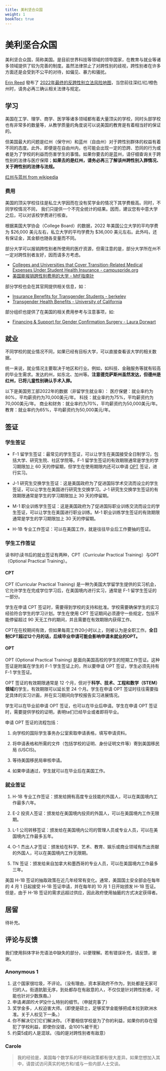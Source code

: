 ```yaml
---
title: 美利坚合众国
weight: 1
bookToc: true
---
```


# 美利坚合众国

美利坚合众国，简称美国。是目前世界科技等领域的领导国家，在教育与就业等诸多领域提供了较为完善的制度。虽然法律禁止了对跨性别的歧视，跨性别者在许多方面还是会受到不公平的对待，如偏见、暴力和骚扰。

[Erin Reed](https://substack.com/profile/16777014-erin-reed) 發布了 [2022年最终的反跨性别立法风险地图](https://erininthemorn.substack.com/p/the-final-anti-trans-legislative)，当您前往深红/红/橙色州时，请务必再三确认相关法律与规定。

## 学习
美国在工学、理学、商学、医学等诸多领域都有着大量顶尖的学校，同时头部学校也有非常多的数量等，从教学质量的角度说可以说美国的教育是有着相当好的保证的。

但美国最大的问题是红州（保守州）和蓝州（自由州）对于跨性别群体的权益有着不同的态度。此外，即便是在自由州内，也可能会出现一定的恐跨、恐同的行为或者是为了学校的利益而伤害学生的事情。如果你要去的是蓝州，请仔细查询关于跨性别的法律与医疗保障；**如果去的是红州，请务必再三了解该州跨性别入罪情况、关于跨性别的法律与法规。**

[红州与蓝州 from wikipedia](https://zh.wikipedia.org/zh-cn/%E7%B4%85%E5%B7%9E%E8%88%87%E8%97%8D%E5%B7%9E)

### 费用

美国的顶尖学校往往是私立大学因而在没有奖学金的情况下其学费极高。同时，不同学校情况不同， 我们只提供一个不完全统计的结果。因而，建议您有中意大学之后，可以对该校学费进行核查。

根据美国大学协会（College Board）的数据，2022 年美国公立大学的平均学费为 $26,000 美元左右，私立大学的平均学费为 $36,000 美元左右。此外吗，还有保证金，其金额也随各变量而不同。

部分大学可以报销跨性别者所使用的医疗资源，但需注意的是，部分大学所在州不一定对跨性别者友好，因而请多方考虑。

- [Colleges and Universities that Cover Transition-Related Medical Expenses Under Student Health Insurance - campuspride.org](https://www.campuspride.org/tpc/student-health-insurance/)
- [美国能报销跨性别费用的大学 - MtF指南针](https://mtf.party/2018/02/%e8%83%bd%e6%8a%a5%e9%94%80%e8%b7%a8%e6%80%a7%e5%88%ab%e8%b4%b9%e7%94%a8%e7%9a%84%e5%a4%a7%e5%ad%a6/)

部分学校也会在其官网提供相关信息，如：
- [Insurance Benefits for Transgender Students - berkeley](https://uhs.berkeley.edu/insurance-ship/ship-benefits/insurance-benefits-transgender-students)
- [Transgender Health Benefits - University of California](https://ucnet.universityofcalifornia.edu/forms/pdf/transgender-health-benefits-fact-sheet.pdf)

部分组织也提供了在美国的相关费用参考与注意事项，如:
- [Financing & Support for Gender Confirmation Surgery - Laura Dorwart](https://www.moneygeek.com/financial-planning/paying-for-gender-confirmation-surgery/)

## 就业

不同学校的就业情况不同，如果已经有目标大学，可以直接查看该大学的相关数据。

统一来说，就业情况主要取决于地区和行业。例如，如科技、金融服务等就有较高的毕业生需求。发达的州，如东北、加州等。**注意德克萨斯州虽然发达，但德州是红州，已将儿童性别确认手术入罪。**

以下是美国劳工部2022年的数据（非留学生就业率）：
医疗保健：就业率约为80%，平均薪资约为70,000美元/年。
科技：就业率约为75%，平均薪资约为70,000美元/年。
商业和财务：就业率约为70%，平均薪资约为50,000美元/年。
教育：就业率约为65%，平均薪资约为50,000美元/年。

## 签证

### 学生签证

- F-1 留学生签证：最常见的学生签证，可以让学生在美国接受全日制学习，包括大学、研究生院、社区学院等。F-1 留学生签证的有效期限通常是学生的学习期限加上 60 天的停留期，但学生在使用期限内还可以申请 [OPT](USA/#opt) 签证，进行实习。

- J-1 研究生交换学生签证：这是美国政府为了促进国际学术交流而设立的学生签证，可以让学生在美国进行研究生交换学习。J-1 研究生交换学生签证的有效期限通常是学生的学习期限加上 30 天的停留期。

- M-1 职业训练学生签证：这是美国政府为了促进国际职业训练交流而设立的学生签证，可以让学生在美国进行职业训练。M-1 职业训练学生签证的有效期限通常是学生的学习期限加上 30 天的停留期。

- H-1B 专业工作签证：可以在美国工作，就是往往毕业后工作要抽的签证。

### 学生工作签证

读书时\读书后的就业签证有两种，CPT（Curricular Practical Training）与OPT（Optional Practical Training）。

#### CPT

CPT (Curricular Practical Training) 是一种为美国大学留学生提供的实习机会，它允许学生在完成学位学习后，在美国境内进行实习，通常是 F-1 留学生签证的一部分。

学生在申请 CPT 签证时，需要得到学校的支持和批准。学校需要确保学生的实习经验符合学生的学习计划。学生在使用 CPT 签证期间必须遵守一些规定，包括不能停留超过 90 天无工作的期间，并且需要在有效期限内获得工作。

CPT在在校期间有效，但如果每周工作20小时以上，则被认为是全职工作。**全日制CPT超过12个月的话，后续毕业申请可能会影响申请未就业的OPT。**

#### OPT

OPT (Optional Practical Training) 是面向美国高校的学生的短期工作签证。这种签证是附属在学生的 F-1 学生签证上的，所以要申请 OPT 签证，学生必须先持有 F-1 学生签证。

OPT 签证的有效期限通常是 12 个月，但对于**科学、技术、工程和数学（STEM）领域**的学生，有效期限可以延长至 24 个月。学生在申请 OPT 签证时往往需要指定具体的实习计画，并在实习期间向学校报告实习进展情况。

学生可以在毕业前申请 OPT 签证，也可以在毕业后申请。学生在申请 OPT 签证时，需要提供学校的证明，表明ta们已经毕业或者即将毕业。

申请 OPT 签证的流程包括：

1. 向学校的国际学生事务办公室索取申请表格，填写申请资料。

1. 将申请表格和所需的文件（包括学校的证明、身份证明文件等）寄到美国移民局 (USCIS)。

1. 等待美国移民局审核申请。

1. 如果申请通过，学生就可以在毕业后在美国工作。

### 就业签证

1. H-1B 专业工作签证：颁发给拥有高度专业技能的外国人，可以在美国境内工作最多六年。

1. E-2 投资人签证：颁发给在美国境内投资的外国人，可以在美国境内工作无限期。

1. L-1 公司转移签证：颁发给在美国境内公司的管理人员或专业人员，可以在美国境内工作最多五年。

1. O-1 杰出人才签证：颁发给在科学、艺术、教育、娱乐或商业领域有杰出贡献的外国人，可以在美国境内工作无限期。

1. TN 签证：颁发给来自加拿大和墨西哥的专业人员，可以在美国境内工作最多三年。

美国 H-1B 签证的抽取政策在近几年经常有变化。通常，美国国土安全部会在每年的 4 月 1 日起接受 H-1B 签证申请，并在每年的 10 月 1 日开始颁发 H-1B 签证。但是，由于 H-1B 签证的需求远超过供应，因此政府使用抽籤的方式决定获得者。


## 居留

待补充。


## 评论与反馈

我们使用斜体字补充语法中缺失的部分，以便理解。若有错误补充，请反馈，谢谢。

### Anonymous 1

1. 这个国家很垃圾，不评论。（没有理由，资本家政府不作为，到处都是无家可归的人。街道肮脏无序，到处都存在有敌意的人，不仅仅是针对跨性别者，可能也针对少数族裔。）
1. 申请*美国的大学*没什么特别的细节。（申就完事了）
1. 奖学金多，人权迫害大师。（即使是硕士，足够奖学金能够把成本拉到欧洲水准。关于人权见下一条。）
2. 你不解决它们它们解决你。（不要相信学校是为了你的利益，如果你的存在侵犯了学校利益，即使你没错，会100%被干死）
3. 约莫5成的人是混球。（指的是对跨性别者有敌意）

### Carole

> 我的经验是，美国每个数学系的环境和政策都有很大差异。如果您想加入其中，请尝试访问真实的地方和/或与一些内部人士交谈。